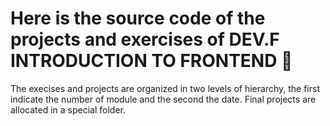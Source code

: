 # Here is the source code of the projects and exercises of DEV.F INTRODUCTION TO FRONTEND 👾
The execises and projects are organized in two levels of hierarchy, the first indicate the number of module and the second the date. Final projects are allocated in a special folder. 

